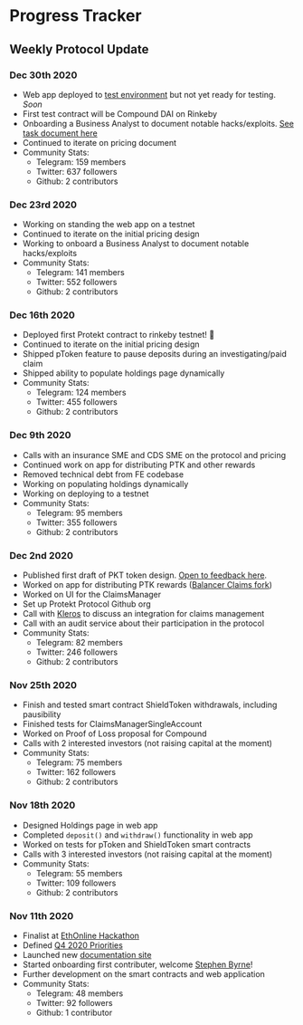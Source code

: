 # Progress Tracker

## Weekly Protocol Update

### Dec 30th 2020
* Web app deployed to [test environment](https://rinkeby.protektprotocol.com) but not yet ready for testing. _Soon_
* First test contract will be Compound DAI on Rinkeby 
* Onboarding a Business Analyst to document notable hacks/exploits. [See task document here](https://docs.google.com/document/d/10T19cFqtePyQxdq0_aOGFOMzlxxHv4TS-PvhV83Ybw8/edit#)
* Continued to iterate on pricing document
* Community Stats:
  * Telegram: 159 members
  * Twitter: 637 followers
  * Github: 2 contributors

### Dec 23rd 2020
* Working on standing the web app on a testnet
* Continued to iterate on the initial pricing design
* Working to onboard a Business Analyst to document notable hacks/exploits
* Community Stats:
  * Telegram: 141 members
  * Twitter: 552 followers
  * Github: 2 contributors

### Dec 16th 2020
* Deployed first Protekt contract to rinkeby testnet! 🙌
* Continued to iterate on the initial pricing design
* Shipped pToken feature to pause deposits during an investigating/paid claim
* Shipped ability to populate holdings page dynamically
* Community Stats:
  * Telegram: 124 members
  * Twitter: 455 followers
  * Github: 2 contributors

### Dec 9th 2020
* Calls with an insurance SME and CDS SME on the protocol and pricing
* Continued work on app for distributing PTK and other rewards
* Removed technical debt from FE codebase
* Working on populating holdings dynamically
* Working on deploying to a testnet
* Community Stats:
  * Telegram: 95 members
  * Twitter: 355 followers
  * Github: 2 contributors

### Dec 2nd 2020
* Published first draft of PKT token design. [Open to feedback here](https://github.com/ProtektProtocol/protekt-protocol-docs/issues/1).
* Worked on app for distributing PTK rewards ([Balancer Claims fork](https://claim.balancer.finance/#/))
* Worked on UI for the ClaimsManager
* Set up Protekt Protocol Github org
* Call with [Kleros](https://kleros.io/) to discuss an integration for claims management
* Call with an audit service about their participation in the protocol
* Community Stats:
  * Telegram: 82 members
  * Twitter: 246 followers
  * Github: 2 contributors

### Nov 25th 2020
* Finish and tested smart contract ShieldToken withdrawals, including pausibility
* Finished tests for ClaimsManagerSingleAccount
* Worked on Proof of Loss proposal for Compound
* Calls with 2 interested investors (not raising capital at the moment)
* Community Stats:
  * Telegram: 75 members
  * Twitter: 162 followers
  * Github: 2 contributors

### Nov 18th 2020
* Designed Holdings page in web app
* Completed `deposit()` and `withdraw()` functionality in web app
* Worked on tests for pToken and ShieldToken smart contracts
* Calls with 3 interested investors (not raising capital at the moment)
* Community Stats:
  * Telegram: 55 members
  * Twitter: 109 followers
  * Github: 2 contributors

### Nov 11th 2020
* Finalist at [EthOnline Hackathon](https://hack.ethglobal.co/showcase/protekt-protocol-recH3ArMNQFeMFCJf)
* Defined [Q4 2020 Priorities](/priorities.md)
* Launched new [documentation site](https://corbinpage.github.io/protekt-protocol-docs)
* Started onboarding first contributer, welcome [Stephen Byrne](https://twitter.com/stephenbyrnedub)!
* Further development on the smart contracts and web application
* Community Stats:
  * Telegram: 48 members
  * Twitter: 92 followers
  * Github: 1 contributor
